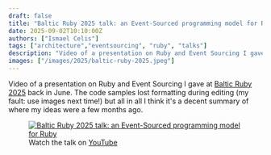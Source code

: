 ```yaml
---
draft: false
title: "Baltic Ruby 2025 talk: an Event-Sourced programming model for Ruby"
date: 2025-09-02T10:10:00Z
authors: ["Ismael Celis"]
tags: ["architecture","eventsourcing", "ruby", "talks"]
description: "Video of a presentation on Ruby and Event Sourcing I gave at Baltic Ruby 2025."
images: ["/images/2025/baltic-ruby-2025.jpeg"]
---
```


Video of a presentation on Ruby and Event Sourcing I gave at [Baltic Ruby 2025](https://balticruby.org) back in June.
The code samples lost formatting during editing (my fault: use images next time!) but all in all I think it's a decent summary of where my ideas were a few months ago.

<figure class="post-figure">
  <a href="https://www.youtube.com/watch?v=KKgc5T-qe5w" title="Watch on YouTube">
    <img src="/images/2025/baltic-ruby-2025.jpeg" alt="Baltic Ruby 2025 talk: an Event-Sourced programming model for Ruby" />
  </a>
  <figcaption>Watch the talk on <a href="https://www.youtube.com/watch?v=KKgc5T-qe5w">YouTube</a></figcaption>
</figure>

